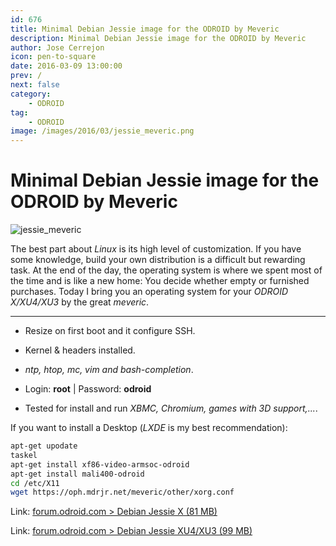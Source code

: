 ```yaml
---
id: 676
title: Minimal Debian Jessie image for the ODROID by Meveric
description: Minimal Debian Jessie image for the ODROID by Meveric
author: Jose Cerrejon
icon: pen-to-square
date: 2016-03-09 13:00:00
prev: /
next: false
category:
    - ODROID
tag:
    - ODROID
image: /images/2016/03/jessie_meveric.png
---
```


# Minimal Debian Jessie image for the ODROID by Meveric

![jessie_meveric](/images/2016/03/jessie_meveric.png)

The best part about _Linux_ is its high level of customization. If you have some knowledge, build your own distribution is a difficult but rewarding task. At the end of the day, the operating system is where we spent most of the time and is like a new home: You decide whether empty or furnished purchases. Today I bring you an operating system for your _ODROID X/XU4/XU3_ by the great _meveric_.

---

-   Resize on first boot and it configure SSH.

-   Kernel & headers installed.

-   _ntp, htop, mc, vim and bash-completion_.

-   Login: **root** | Password: **odroid**

-   Tested for install and run _XBMC, Chromium, games with 3D support,..._.

If you want to install a Desktop (_LXDE_ is my best recommendation):

```bash
apt-get upodate
taskel
apt-get install xf86-video-armsoc-odroid
apt-get install mali400-odroid
cd /etc/X11
wget https://oph.mdrjr.net/meveric/other/xorg.conf
```

Link: [forum.odroid.com > Debian Jessie X (81 MB)](https://forum.odroid.com/viewtopic.php?f=23&t=19281)

Link: [forum.odroid.com > Debian Jessie XU4/XU3 (99 MB)](https://forum.odroid.com/viewtopic.php?f=96&t=17542)
